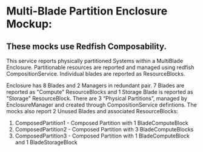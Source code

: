 # Multi-Blade Partition Enclosure Mockup:

## These mocks use Redfish Composability. 

This service reports physically partitioned Systems within a MultiBlade Enclosure.  Partitionable resources are reported and managed using redfish CompositionService.
Individual blades are reported as ResourceBlocks. 

Enclosure has 8 Blades and 2 Managers in redundant pair. 
7 Blades are reported as "Compute" ResourceBlocks and 1 Storage Blade is reported as "Storage" ResourceBlock.
There are 3 “Physical Partitions”, managed by EnclosureManager and created through CompositionService defintions. 
The mocks also report 2 Unused Blades and associated ResourceBlocks:

1.	ComposedPartition1 - Composed Partition with 1 BladeComputeBlock
2.	ComposedPartition2 - Composed Partition with 3 BladeComputeBlocks
3.  ComposedPartition3 - Composed Partition with 1 BladeComputeBlock and 1 BladeStorageBlock
